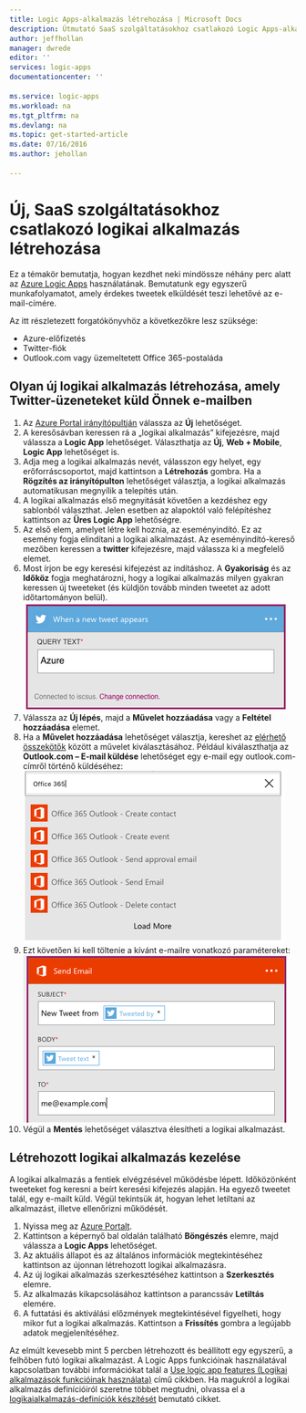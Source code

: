 ```yaml
---
title: Logic Apps-alkalmazás létrehozása | Microsoft Docs
description: Útmutató SaaS szolgáltatásokhoz csatlakozó Logic Apps-alkalmazás létrehozásához
author: jeffhollan
manager: dwrede
editor: ''
services: logic-apps
documentationcenter: ''

ms.service: logic-apps
ms.workload: na
ms.tgt_pltfrm: na
ms.devlang: na
ms.topic: get-started-article
ms.date: 07/16/2016
ms.author: jehollan

---
```

# Új, SaaS szolgáltatásokhoz csatlakozó logikai alkalmazás létrehozása
Ez a témakör bemutatja, hogyan kezdhet neki mindössze néhány perc alatt az [Azure Logic Apps](app-service-logic-what-are-logic-apps.md) használatának. Bemutatunk egy egyszerű munkafolyamatot, amely érdekes tweetek elküldését teszi lehetővé az e-mail-címére.

Az itt részletezett forgatókönyvhöz a következőkre lesz szüksége:

* Azure-előfizetés
* Twitter-fiók
* Outlook.com vagy üzemeltetett Office 365-postaláda

## Olyan új logikai alkalmazás létrehozása, amely Twitter-üzeneteket küld Önnek e-mailben
1. Az [Azure Portal irányítópultján](https://portal.azure.com) válassza az **Új** lehetőséget. 
2. A keresősávban keressen rá a „logikai alkalmazás” kifejezésre, majd válassza a **Logic App** lehetőséget. Választhatja az **Új**, **Web + Mobile**, **Logic App** lehetőséget is. 
3. Adja meg a logikai alkalmazás nevét, válasszon egy helyet, egy erőforráscsoportot, majd kattintson a **Létrehozás** gombra.  Ha a **Rögzítés az irányítópulton** lehetőséget választja, a logikai alkalmazás automatikusan megnyílik a telepítés után.  
4. A logikai alkalmazás első megnyitását követően a kezdéshez egy sablonból választhat.  Jelen esetben az alapoktól való felépítéshez kattintson az **Üres Logic App** lehetőségre. 
5. Az első elem, amelyet létre kell hoznia, az eseményindító.  Ez az esemény fogja elindítani a logikai alkalmazást.  Az eseményindító-kereső mezőben keressen a **twitter** kifejezésre, majd válassza ki a megfelelő elemet.
6. Most írjon be egy keresési kifejezést az indításhoz.  A **Gyakoriság** és az **Időköz** fogja meghatározni, hogy a logikai alkalmazás milyen gyakran keressen új tweeteket (és küldjön tovább minden tweetet az adott időtartományon belül).
    ![Keresés a Twitteren](./media/app-service-logic-create-a-logic-app/twittersearch.png)
7. Válassza az **Új lépés**, majd a **Művelet hozzáadása** vagy a **Feltétel hozzáadása** elemet.
8. Ha a **Művelet hozzáadása** lehetőséget választja, kereshet az [elérhető összekötők](../connectors/apis-list.md) között a művelet kiválasztásához. Például kiválaszthatja az **Outlook.com – E-mail küldése** lehetőséget egy e-mail egy outlook.com-címről történő küldéséhez:  
    ![Műveletek](./media/app-service-logic-create-a-logic-app/actions.png)
9. Ezt követően ki kell töltenie a kívánt e-mailre vonatkozó paramétereket:  ![Paraméterek](./media/app-service-logic-create-a-logic-app/parameters.png)
10. Végül a **Mentés** lehetőséget választva élesítheti a logikai alkalmazást.

## Létrehozott logikai alkalmazás kezelése
A logikai alkalmazás a fentiek elvégzésével működésbe lépett. Időközönként tweeteket fog keresni a beírt keresési kifejezés alapján. Ha egyező tweetet talál, egy e-mailt küld. Végül tekintsük át, hogyan lehet letiltani az alkalmazást, illetve ellenőrizni működését.

1. Nyissa meg az [Azure Portalt](https://portal.azure.com).
2. Kattintson a képernyő bal oldalán található **Böngészés** elemre, majd válassza a **Logic Apps** lehetőséget.
3. Az aktuális állapot és az általános információk megtekintéséhez kattintson az újonnan létrehozott logikai alkalmazásra.
4. Az új logikai alkalmazás szerkesztéséhez kattintson a **Szerkesztés** elemre.
5. Az alkalmazás kikapcsolásához kattintson a parancssáv **Letiltás** elemére.
6. A futtatási és aktiválási előzmények megtekintésével figyelheti, hogy mikor fut a logikai alkalmazás.  Kattintson a **Frissítés** gombra a legújabb adatok megjelenítéséhez.

Az elmúlt kevesebb mint 5 percben létrehozott és beállított egy egyszerű, a felhőben futó logikai alkalmazást. A Logic Apps funkcióinak használatával kapcsolatban további információkat talál a [Use logic app features (Logikai alkalmazások funkcióinak használata)] című cikkben. Ha magukról a logikai alkalmazás definícióiról szeretne többet megtudni, olvassa el a [logikaialkalmazás-definíciók készítését](app-service-logic-author-definitions.md) bemutató cikket.

<!-- Shared links -->
[Azure Portal]: https://portal.azure.com
[Use logic app features (Logikai alkalmazások funkcióinak használata)]: app-service-logic-create-a-logic-app.md



<!--HONumber=Sep16_HO4-->


